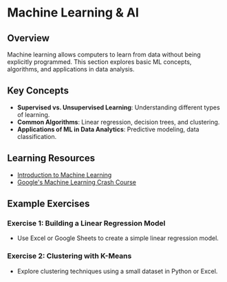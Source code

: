 # Machine Learning & AI

## Overview

Machine learning allows computers to learn from data without being explicitly programmed. This section explores basic ML concepts, algorithms, and applications in data analysis.

## Key Concepts

- **Supervised vs. Unsupervised Learning**: Understanding different types of learning.
- **Common Algorithms**: Linear regression, decision trees, and clustering.
- **Applications of ML in Data Analytics**: Predictive modeling, data classification.

## Learning Resources

- [Introduction to Machine Learning](https://www.coursera.org/learn/machine-learning)
- [Google's Machine Learning Crash Course](https://developers.google.com/machine-learning/crash-course)

## Example Exercises

### Exercise 1: Building a Linear Regression Model

- Use Excel or Google Sheets to create a simple linear regression model.

### Exercise 2: Clustering with K-Means

- Explore clustering techniques using a small dataset in Python or Excel.
